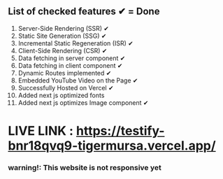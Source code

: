 ## List of checked features ✔ = Done

1. Server-Side Rendering (SSR) ✔
2. Static Site Generation (SSG) ✔
3. Incremental Static Regeneration (ISR) ✔
4. Client-Side Rendering (CSR) ✔
5. Data fetching in server component ✔
6. Data fetching in client component ✔
7. Dynamic Routes implemented ✔
8. Embedded YouTube Video on the Page ✔
9. Successfully Hosted on Vercel ✔
10. Added next js optimized fonts
11. Added next js optimizes Image component ✔

# LIVE LINK : https://testify-bnr18qvq9-tigermursa.vercel.app/

### warning!: This website is not responsive yet
